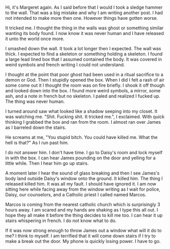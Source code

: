 Hi, it's Margeret again. As I said before that I would I took a sledge hammer to the wall. That was a big mistake and why I am writing another post. I had not intended to make more then one. However things have gotten worse.

It tricked me. I thought the thing in the walls was ghost or something similar wanting its body found. I now know it was never human and I have released it unto the world once more.

I smashed down the wall. It took a lot longer then I expected. The wall was thick. I expected to find a skeleton or something holding a skeleton. I found a large lead lined box that I assumed contained the body. It was covered in weird symbols and french writing I could not understand.

I thought at the point that poor ghost had been used in a ritual sacrifice to a demon or God. Then I stupidly opened the box. When I did I felt a rash of air some come out it I thought the room was on fire briefly. I shook it off though and looked down into the box. I found more weird symbols, a mirror, some ash, and a note in french but no skeleton. I paled and realized I fucked up. The thing was never human.

I turned around saw what looked like a shadow seeping into my closet. It was watching me. "Shit. Fucking shit. It tricked me.", I exclaimed. With quick thinking I grabbed the box and ran from the room. I almost ran over James as I barreled down the stairs.

He screams at me, "You stupid bitch. You could have killed me. What the hell is that?" As I run past him.

I do not answer him. I don't have time. I go to Daisy's room and lock myself in with the box. I can hear James pounding on the door and yelling for a little while. Then I hear him go up stairs.

A moment later I hear the sound of glass breaking and then I see James's body land outside Daisy's window onto the ground. It killed him. The thing I released killed him. It was all my fault. I should have ignored it. I am now sitting here while facing away from the window writing as I wait for police, Daisy, our counselors, and a Catholic priest I called named Marcos. 

Marcos is coming from the nearest catholic church which is surprisingly 3 hours away. I am scared and my hands are shaking as I type this all out. I hope they all make it before the thing decides to kill me too. I can hear it up stairs whispering in french. I do not know what to do. 

If it was now strong enough to throw James out a window what will it do to me? I think to myself. I am terrified that it will come down stairs if I try to make a break out the door. My phone is quickly losing power. I have to go.